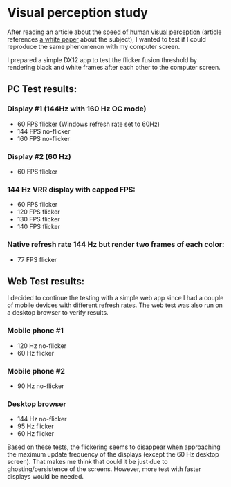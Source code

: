 # Visual perception study
After reading an article about the [speed of human visual perception](https://www.hs.fi/tiede/art-2000010100592.html) (article references [a white paper](https://www.biorxiv.org/content/10.1101/2023.11.15.567175v1) about the subject), I wanted to test if I could reproduce the same phenomenon with my computer screen.

I prepared a simple DX12 app to test the flicker fusion threshold by rendering black and white frames after each other to the computer screen.

## PC Test results:
### Display #1 (144Hz with 160 Hz OC mode)
- 60 FPS flicker (Windows refresh rate set to 60Hz)
- 144 FPS no-flicker
- 160 FPS no-flicker

### Display #2 (60 Hz)
- 60 FPS flicker

### 144 Hz VRR display with capped FPS:
- 60 FPS flicker
- 120 FPS flicker
- 130 FPS flicker
- 140 FPS flicker

### Native refresh rate 144 Hz but render two frames of each color:
- 77 FPS flicker

## Web Test results:
I decided to continue the testing with a simple web app since I had a couple of mobile devices with different refresh rates. The web test was also run on a desktop browser to verify results.

### Mobile phone #1 
- 120 Hz no-flicker
- 60 Hz flicker

### Mobile phone #2
- 90 Hz no-flicker

### Desktop browser
- 144 Hz no-flicker
- 95 Hz flicker
- 60 Hz flicker

Based on these tests, the flickering seems to disappear when approaching the maximum update frequency of the displays (except the 60 Hz desktop screen). That makes me think that could it be just due to ghosting/persistence of the screens. However, more test with faster displays would be needed.
